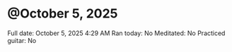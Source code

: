 # @October 5, 2025

Full date: October 5, 2025 4:29 AM
Ran today: No
Meditated: No
Practiced guitar: No